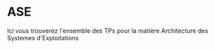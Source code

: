 # ASE

Ici vous trouverez l'ensemble des TPs pour la matière Architecture des Systemes d'Exploitations